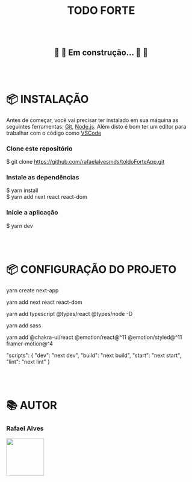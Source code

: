 <h1 align="center">TODO FORTE</h1>

<br/><br/>


<h2 align="center"> 
	🚧 🚀 Em construção... 🚀 🚧
</h2>

<br/><br/>

# 📦 INSTALAÇÃO

Antes de começar, você vai precisar ter instalado em sua máquina as seguintes ferramentas:
[Git](https://git-scm.com), [Node.js](https://nodejs.org/en/). 
Além disto é bom ter um editor para trabalhar com o código como [VSCode](https://code.visualstudio.com/)

### Clone este repositório
  $ git clone https://github.com/rafaelalvesmds/toldoForteApp.git
  
### Instale as dependências
  $ yarn install <br/>
  $ yarn add next react react-dom
  
### Inicie a aplicação
  $ yarn dev
  
<br/><br/>
  

# 📦 CONFIGURAÇÃO DO PROJETO

  <!-- To create a project, run: -->
yarn create next-app

<!-- Install next, react and react-dom in your project: -->
yarn add next react react-dom

yarn add typescript @types/react @types/node -D

yarn add sass

yarn add @chakra-ui/react @emotion/react@^11 @emotion/styled@^11 framer-motion@^4

<!-- //Open package.json and add the following scripts: -->
"scripts": {
  "dev": "next dev",
  "build": "next build",
  "start": "next start",
  "lint": "next lint"
}


<br/><br/>
	    
# 📚 AUTOR

### Rafael Alves
<td align="center"><img src="https://avatars.githubusercontent.com/u/84939473?v=4" width="100"></td>
